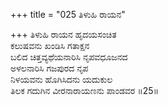 +++
title = "025 ತಿಳುಹಿ ರಾಯನ"

+++
ತಿಳುಹಿ ರಾಯನ ಹೃದಯಸಂಚಿತ  
ಕಲುಷವನು ಖಂಡಿಸಿ ಗತಾಕ್ಷನ  
ಬಲಿದ ಚಿತ್ತವ್ಯಥೆಯನಾರಿಸಿ ನೃಪವಧೂಜನದ  
ಅಳಲನಾರಿಸಿ ಗಜಪುರದ ನೃಪ  
ನಿಳಯವನು ಹೊಗಿಸಿದನು ಯದುಕುಲ  
ತಿಲಕ ಗದುಗಿನ ವೀರನಾರಾಯಣನು ಪಾಂಡವರ     ॥25॥